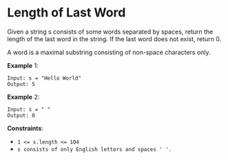 # Length of Last Word

Given a string s consists of some words separated by spaces, return the length
of the last word in the string. If the last word does not exist, return 0.

A word is a maximal substring consisting of non-space characters only.

**Example** 1:

```
Input: s = "Hello World"
Output: 5
```

**Example** 2:

```
Input: s = " "
Output: 0
```

**Constraints**:

- `1 <= s.length <= 104`
- `s consists of only English letters and spaces ' '.`
